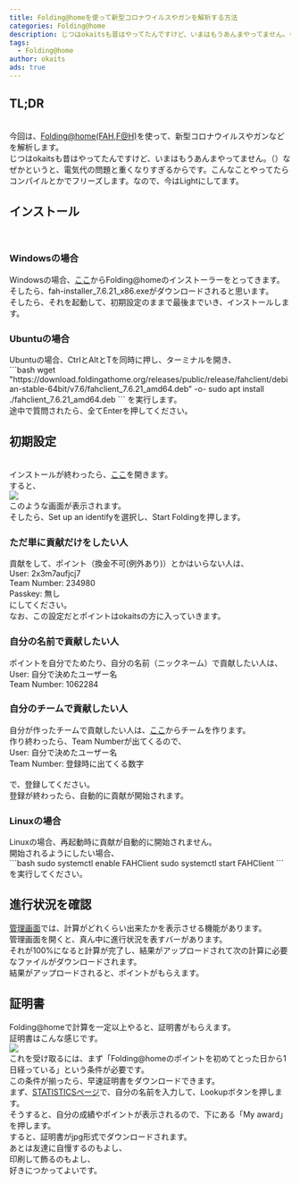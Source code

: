 ```yaml
---
title: Folding@homeを使って新型コロナウイルスやガンを解析する方法
categories: Folding@home
description: じつはokaitsも昔はやってたんですけど、いまはもうあんまやってません。（）なぜかというと、電気代の問題と重くなりすぎるからです。こんなことやってたらコンパイルとかでフリーズします。なので、今はLightにしてます。
tags:
  - Folding@home
author: okaits
ads: true
---
```

<div class="adservice-pc"></div>
<h2>TL;DR</h2>
<br>
今回は、<a href="https://foldingathome.org">Folding@home(FAH,F@H)</a>を使って、新型コロナウイルスやガンなどを解析します。<br>
じつはokaitsも昔はやってたんですけど、いまはもうあんまやってません。（）なぜかというと、電気代の問題と重くなりすぎるからです。こんなことやってたらコンパイルとかでフリーズします。なので、今はLightにしてます。<br>
<h2>インストール</h2>
<br>
<h3>Windowsの場合</h3>
Windowsの場合、<a href="https://download.foldingathome.org/releases/public/release/fah-installer/windows-10-32bit/v7.6/fah-installer_7.6.21_x86.exe">ここ</a>からFolding@homeのインストーラーをとってきます。<br>
そしたら、fah-installer_7.6.21_x86.exeがダウンロードされると思います。<br>
そしたら、それを起動して、初期設定のままで最後までいき、インストールします。<br>
<h3>Ubuntuの場合</h3>
Ubuntuの場合、CtrlとAltとTを同時に押し、ターミナルを開き、<br>
```bash
wget "https://download.foldingathome.org/releases/public/release/fahclient/debian-stable-64bit/v7.6/fahclient_7.6.21_amd64.deb" -o-
sudo apt install ./fahclient_7.6.21_amd64.deb
```
を実行します。<br>
途中で質問されたら、全てEnterを押してください。
<h2>初期設定</h2>
<br>
インストールが終わったら、<a href="https://client.foldingathome.org">ここ</a>を開きます。<br>
すると、<br><img src="https://pc.watch.impress.co.jp/img/pcw/docs/1243/458/03.png"><br>このような画面が表示されます。<br>
そしたら、Set up an identifyを選択し、Start Foldingを押します。<br>
<h3>ただ単に貢献だけをしたい人</h3>
貢献をして、ポイント（換金不可(例外あり)）とかはいらない人は、<br>
User: 2x3m7aufjcj7<br>
Team Number: 234980<br>
Passkey: 無し<br>
にしてください。<br>
なお、この設定だとポイントはokaitsの方に入っていきます。<br>
<h3>自分の名前で貢献したい人</h3>
ポイントを自分でためたり、自分の名前（ニックネーム）で貢献したい人は、<br>
User: 自分で決めたユーザー名<br>
Team Number: 1062284<br>
<h3>自分のチームで貢献したい人</h3>
自分が作ったチームで貢献したい人は、<a href="https://apps.foldingathome.org/team">ここ</a>からチームを作ります。<br>
作り終わったら、Team Numberが出てくるので、<br>
User: 自分で決めたユーザー名<br>
Team Number: 登録時に出てくる数字<br>
<br>
で、登録してください。<br>
登録が終わったら、自動的に貢献が開始されます。<br>
<h3>Linuxの場合</h3>
Linuxの場合、再起動時に貢献が自動的に開始されません。<br>
開始されるようにしたい場合、<br>
```bash
sudo systemctl enable FAHClient
sudo systemctl start FAHClient
```
を実行してください。
<h2>進行状況を確認</h2>
<a href="https://client.foldingathome.org">管理画面</a>では、計算がどれくらい出来たかを表示させる機能があります。<br>
管理画面を開くと、真ん中に進行状況を表すバーがあります。<br>
それが100%になると計算が完了し、結果がアップロードされて次の計算に必要なファイルがダウンロードされます。<br>
結果がアップロードされると、ポイントがもらえます。<br>
<h2>証明書</h2>
Folding@homeで計算を一定以上やると、証明書がもらえます。<br>
証明書はこんな感じです。<br>
<img src="https://linuxcodevserver.github.io/img/202107010101.jpg"><br>
これを受け取るには、まず「Folding@homeのポイントを初めてとった日から1日経っている」という条件が必要です。<br>
この条件が揃ったら、早速証明書をダウンロードできます。<br>
まず、<a href="https://stats.foldingathome.org">STATISTICSページ</a>で、自分の名前を入力して、Lookupボタンを押します。<br>
そうすると、自分の成績やポイントが表示されるので、下にある「My award」を押します。<br>
すると、証明書がjpg形式でダウンロードされます。<br>
あとは友達に自慢するのもよし、<br>
印刷して飾るのもよし、<br>
好きにつかってよいです。
<div class="adservice-pc adservice-sp"></div>